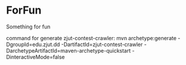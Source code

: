 ForFun
======

Something for fun


command for generate zjut-contest-crawler:
mvn archetype:generate -DgroupId=edu.zjut.dd -DartifactId=zjut-contest-crawler -DarchetypeArtifactId=maven-archetype-quickstart -DinteractiveMode=false


